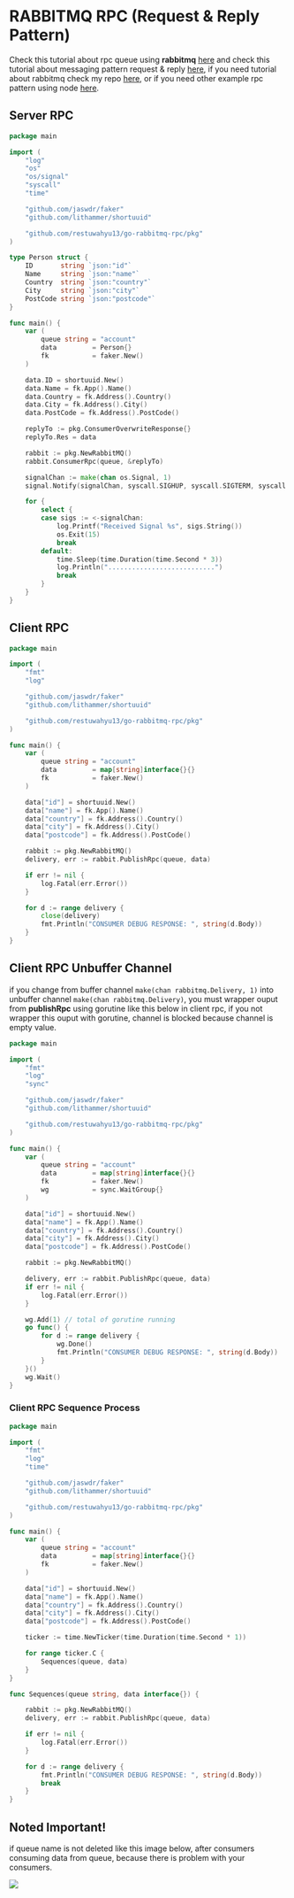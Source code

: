 # RABBITMQ RPC (Request & Reply Pattern)

Check this tutorial about rpc queue using **rabbitmq** [here](https://www.rabbitmq.com/tutorials/tutorial-six-python.html) and check this tutorial about messaging pattern request & reply [here](https://www.enterpriseintegrationpatterns.com/RequestReply.html), if you need tutorial about rabbitmq check my repo [here](https://github.com/restuwahyu13/node-rabbitmq), or if you need other example rpc pattern using node [here](https://github.com/restuwahyu13/node-rabbitmq-rpc).

## Server RPC

```go
package main

import (
	"log"
	"os"
	"os/signal"
	"syscall"
	"time"

	"github.com/jaswdr/faker"
	"github.com/lithammer/shortuuid"

	"github.com/restuwahyu13/go-rabbitmq-rpc/pkg"
)

type Person struct {
	ID       string `json:"id"`
	Name     string `json:"name"`
	Country  string `json:"country"`
	City     string `json:"city"`
	PostCode string `json:"postcode"`
}

func main() {
	var (
		queue string = "account"
		data         = Person{}
		fk           = faker.New()
	)

	data.ID = shortuuid.New()
	data.Name = fk.App().Name()
	data.Country = fk.Address().Country()
	data.City = fk.Address().City()
	data.PostCode = fk.Address().PostCode()

	replyTo := pkg.ConsumerOverwriteResponse{}
	replyTo.Res = data

	rabbit := pkg.NewRabbitMQ()
	rabbit.ConsumerRpc(queue, &replyTo)

	signalChan := make(chan os.Signal, 1)
	signal.Notify(signalChan, syscall.SIGHUP, syscall.SIGTERM, syscall.SIGQUIT, syscall.SIGALRM)

	for {
		select {
		case sigs := <-signalChan:
			log.Printf("Received Signal %s", sigs.String())
			os.Exit(15)
			break
		default:
			time.Sleep(time.Duration(time.Second * 3))
			log.Println("...........................")
			break
		}
	}
}
```

## Client RPC

```go
package main

import (
	"fmt"
	"log"

	"github.com/jaswdr/faker"
	"github.com/lithammer/shortuuid"

	"github.com/restuwahyu13/go-rabbitmq-rpc/pkg"
)

func main() {
	var (
		queue string = "account"
		data         = map[string]interface{}{}
		fk           = faker.New()
	)

	data["id"] = shortuuid.New()
	data["name"] = fk.App().Name()
	data["country"] = fk.Address().Country()
	data["city"] = fk.Address().City()
	data["postcode"] = fk.Address().PostCode()

	rabbit := pkg.NewRabbitMQ()
	delivery, err := rabbit.PublishRpc(queue, data)

	if err != nil {
		log.Fatal(err.Error())
	}

	for d := range delivery {
		close(delivery)
		fmt.Println("CONSUMER DEBUG RESPONSE: ", string(d.Body))
	}
}
```

## Client RPC Unbuffer Channel

if you change from buffer channel `make(chan rabbitmq.Delivery, 1)` into unbuffer channel `make(chan rabbitmq.Delivery)`, you must wrapper ouput from **publishRpc** using gorutine like this below in client rpc, if you not wrapper this ouput with gorutine, channel is blocked because channel is empty value.

```go
package main

import (
	"fmt"
	"log"
	"sync"

	"github.com/jaswdr/faker"
	"github.com/lithammer/shortuuid"

	"github.com/restuwahyu13/go-rabbitmq-rpc/pkg"
)

func main() {
	var (
		queue string = "account"
		data         = map[string]interface{}{}
		fk           = faker.New()
		wg           = sync.WaitGroup{}
	)

	data["id"] = shortuuid.New()
	data["name"] = fk.App().Name()
	data["country"] = fk.Address().Country()
	data["city"] = fk.Address().City()
	data["postcode"] = fk.Address().PostCode()

	rabbit := pkg.NewRabbitMQ()

	delivery, err := rabbit.PublishRpc(queue, data)
	if err != nil {
		log.Fatal(err.Error())
	}

	wg.Add(1) // total of gorutine running
	go func() {
		for d := range delivery {
			wg.Done()
			fmt.Println("CONSUMER DEBUG RESPONSE: ", string(d.Body))
		}
	}()
	wg.Wait()
}
```

### Client RPC Sequence Process

```go
package main

import (
	"fmt"
	"log"
	"time"

	"github.com/jaswdr/faker"
	"github.com/lithammer/shortuuid"

	"github.com/restuwahyu13/go-rabbitmq-rpc/pkg"
)

func main() {
	var (
		queue string = "account"
		data         = map[string]interface{}{}
		fk           = faker.New()
	)

	data["id"] = shortuuid.New()
	data["name"] = fk.App().Name()
	data["country"] = fk.Address().Country()
	data["city"] = fk.Address().City()
	data["postcode"] = fk.Address().PostCode()

	ticker := time.NewTicker(time.Duration(time.Second * 1))

	for range ticker.C {
		Sequences(queue, data)
	}
}

func Sequences(queue string, data interface{}) {

	rabbit := pkg.NewRabbitMQ()
	delivery, err := rabbit.PublishRpc(queue, data)

	if err != nil {
		log.Fatal(err.Error())
	}

	for d := range delivery {
		fmt.Println("CONSUMER DEBUG RESPONSE: ", string(d.Body))
		break
	}
}
```

## Noted Important!

if queue name  is not deleted like this image below, after consumers consuming data from queue, because there is problem with your consumers.

![](https://i.imgur.com/NpczUuG.png)
